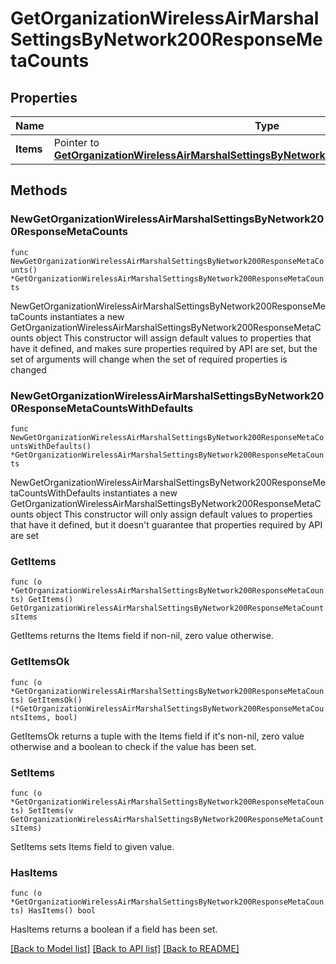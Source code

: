 # GetOrganizationWirelessAirMarshalSettingsByNetwork200ResponseMetaCounts

## Properties

Name | Type | Description | Notes
------------ | ------------- | ------------- | -------------
**Items** | Pointer to [**GetOrganizationWirelessAirMarshalSettingsByNetwork200ResponseMetaCountsItems**](GetOrganizationWirelessAirMarshalSettingsByNetwork200ResponseMetaCountsItems.md) |  | [optional] 

## Methods

### NewGetOrganizationWirelessAirMarshalSettingsByNetwork200ResponseMetaCounts

`func NewGetOrganizationWirelessAirMarshalSettingsByNetwork200ResponseMetaCounts() *GetOrganizationWirelessAirMarshalSettingsByNetwork200ResponseMetaCounts`

NewGetOrganizationWirelessAirMarshalSettingsByNetwork200ResponseMetaCounts instantiates a new GetOrganizationWirelessAirMarshalSettingsByNetwork200ResponseMetaCounts object
This constructor will assign default values to properties that have it defined,
and makes sure properties required by API are set, but the set of arguments
will change when the set of required properties is changed

### NewGetOrganizationWirelessAirMarshalSettingsByNetwork200ResponseMetaCountsWithDefaults

`func NewGetOrganizationWirelessAirMarshalSettingsByNetwork200ResponseMetaCountsWithDefaults() *GetOrganizationWirelessAirMarshalSettingsByNetwork200ResponseMetaCounts`

NewGetOrganizationWirelessAirMarshalSettingsByNetwork200ResponseMetaCountsWithDefaults instantiates a new GetOrganizationWirelessAirMarshalSettingsByNetwork200ResponseMetaCounts object
This constructor will only assign default values to properties that have it defined,
but it doesn't guarantee that properties required by API are set

### GetItems

`func (o *GetOrganizationWirelessAirMarshalSettingsByNetwork200ResponseMetaCounts) GetItems() GetOrganizationWirelessAirMarshalSettingsByNetwork200ResponseMetaCountsItems`

GetItems returns the Items field if non-nil, zero value otherwise.

### GetItemsOk

`func (o *GetOrganizationWirelessAirMarshalSettingsByNetwork200ResponseMetaCounts) GetItemsOk() (*GetOrganizationWirelessAirMarshalSettingsByNetwork200ResponseMetaCountsItems, bool)`

GetItemsOk returns a tuple with the Items field if it's non-nil, zero value otherwise
and a boolean to check if the value has been set.

### SetItems

`func (o *GetOrganizationWirelessAirMarshalSettingsByNetwork200ResponseMetaCounts) SetItems(v GetOrganizationWirelessAirMarshalSettingsByNetwork200ResponseMetaCountsItems)`

SetItems sets Items field to given value.

### HasItems

`func (o *GetOrganizationWirelessAirMarshalSettingsByNetwork200ResponseMetaCounts) HasItems() bool`

HasItems returns a boolean if a field has been set.


[[Back to Model list]](../README.md#documentation-for-models) [[Back to API list]](../README.md#documentation-for-api-endpoints) [[Back to README]](../README.md)


